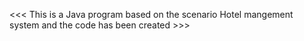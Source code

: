 <<< This is a Java program based on the scenario Hotel mangement system and the code has been created >>>
